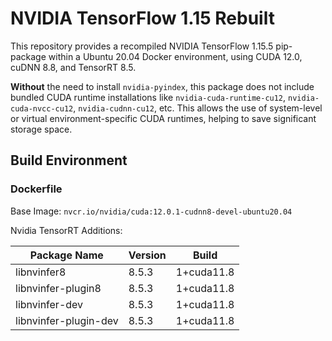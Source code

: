 # NVIDIA TensorFlow 1.15 Rebuilt

This repository provides a recompiled NVIDIA TensorFlow 1.15.5 pip-package within a Ubuntu 20.04 Docker environment, using CUDA 12.0, cuDNN 8.8, and TensorRT 8.5.

**Without** the need to install `nvidia-pyindex`, this package does not include bundled CUDA runtime installations like `nvidia-cuda-runtime-cu12`, `nvidia-cuda-nvcc-cu12`, `nvidia-cudnn-cu12`, etc. This allows the use of system-level or virtual environment-specific CUDA runtimes, helping to save significant storage space.

## Build Environment

### Dockerfile

Base Image: `nvcr.io/nvidia/cuda:12.0.1-cudnn8-devel-ubuntu20.04`

Nvidia TensorRT Additions:

| Package Name        | Version     | Build        |
|---------------------|-------------|--------------|
| libnvinfer8         | 8.5.3   | 1+cuda11.8     |
| libnvinfer-plugin8  | 8.5.3   | 1+cuda11.8     |
| libnvinfer-dev      | 8.5.3   | 1+cuda11.8     |
| libnvinfer-plugin-dev | 8.5.3 | 1+cuda11.8     |


